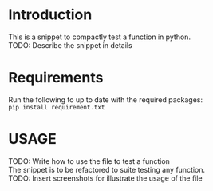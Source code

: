 # Introduction 
This is a snippet to compactly test a function in python.  
TODO: Describe the snippet in details
# Requirements
Run the following to up to date with the required packages:  
`pip install requirement.txt`  
# USAGE  
TODO: Write how to use the file to test a function          
The snippet is to be refactored to suite testing any function.  
TODO: Insert screenshots for illustrate the usage of the file 
